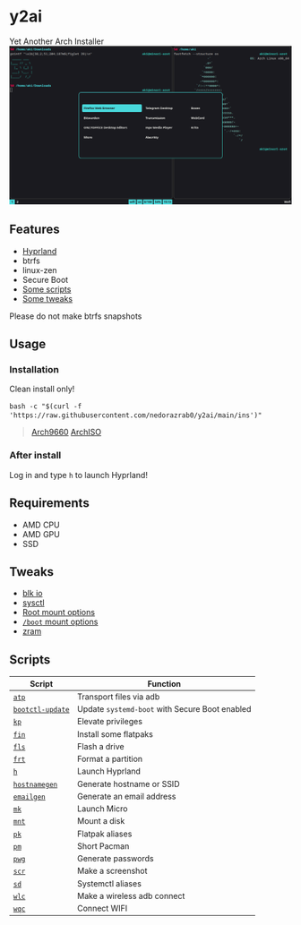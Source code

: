 # y2ai
Yet Another Arch Installer
![](https://raw.githubusercontent.com/nedorazrab0/test/main/20241212_15h13m26s_grim.png)

## Features
- [Hyprland](https://hyprland.org)
- btrfs
- linux-zen
- Secure Boot
- [Some scripts](#scripts)
- [Some tweaks](#tweaks)

Please do not make btrfs snapshots

## Usage
### Installation
Clean install only!
```shell
bash -c "$(curl -f 'https://raw.githubusercontent.com/nedorazrab0/y2ai/main/ins')"
```
> [Arch9660](https://github.com/nedorazrab0/arch9660)
> [ArchISO](https://archlinux.org/download)

### After install
Log in and type `h` to launch Hyprland!

## Requirements
- AMD CPU
- AMD GPU
- SSD

<a name="tweaks"></a>
## Tweaks
- [blk io](./cfg/60-ioschedulers.rules)
- [sysctl](./cfg/99-sysctl.conf)
- [Root mount options](./cfg/arch-zen.conf)
- [`/boot` mount options](./cfg/mount-options.conf)
- [zram](./cfg/zram.conf)

<a name="scripts"></a>
## Scripts
| Script | Function |
| ------ | -------- |
| [`atp`](./bin/atp) | Transport files via adb |
| [`bootctl-update`](./bin/bootctl-update) | Update `systemd-boot` with Secure Boot enabled |
| [`kp`](./bin/kp) | Elevate privileges |
| [`fin`](./bin/fin) | Install some flatpaks |
| [`fls`](./bin/fls) | Flash a drive |
| [`frt`](./bin/frt) | Format a partition |
| [`h`](./bin/h) | Launch Hyprland |
| [`hostnamegen`](./bin/hostnamegen) | Generate hostname or SSID |
| [`emailgen`](./bin/emailgen) | Generate an email address |
| [`mk`](./bin/mk) | Launch Micro |
| [`mnt`](./bin/mnt) | Mount a disk |
| [`pk`](./bin/pk) | Flatpak aliases |
| [`pm`](./bin/pm) | Short Pacman |
| [`pwg`](./bin/pwg) | Generate passwords |
| [`scr`](./bin/scr) | Make a screenshot |
| [`sd`](./bin/sd) | Systemctl aliases |
| [`wlc`](./bin/wlc) | Make a wireless adb connect |
| [`wqc`](./bin/wqc) | Connect WIFI |
